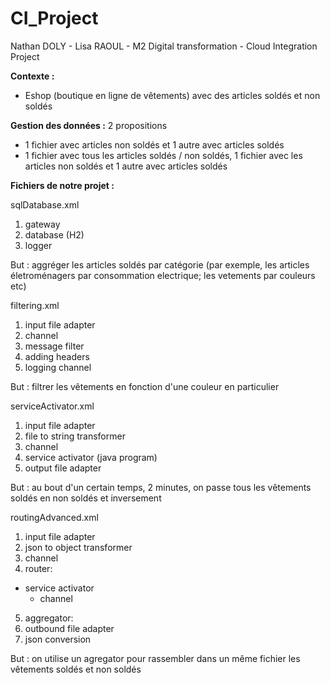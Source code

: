 # CI_Project
Nathan DOLY - Lisa RAOUL - M2 Digital transformation - Cloud Integration Project

**Contexte :**
- Eshop (boutique en ligne de vêtements) avec des articles soldés et non soldés 

**Gestion des données :** 2 propositions
  - 1 fichier avec articles non soldés et 1 autre avec articles soldés
  - 1 fichier avec tous les articles soldés / non soldés, 1 fichier avec les articles non soldés et 1 autre avec articles soldés

**Fichiers de notre projet :**

sqlDatabase.xml
1. gateway
2. database (H2)
3. logger

But : aggréger les articles soldés par catégorie (par exemple, les articles életroménagers par consommation electrique; les vetements par couleurs etc)

filtering.xml
1. input file adapter
2. channel
3. message filter 
4. adding headers
5. logging channel

But : filtrer les vêtements en fonction d'une couleur en particulier


serviceActivator.xml
1. input file adapter
2. file to string transformer
3. channel
4. service activator (java program)
5. output file adapter

But : au bout d'un certain temps, 2 minutes, on passe tous les vêtements soldés en non soldés et inversement


routingAdvanced.xml
1. input file adapter
2. json to object transformer
3. channel
4. router:
  - service activator
	- channel
5. aggregator:
6. outbound file adapter
7. json conversion

But : on utilise un agregator pour rassembler dans un même fichier les vêtements soldés et non soldés